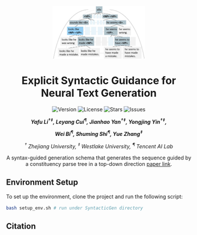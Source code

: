 <div align="center">
<p align="center">
  <img src="./assets/intro.jpg" width="50%" height="50%" />
</p>
</div>

<div align="center">
<h1>Explicit Syntactic Guidance for Neural Text Generation</h1>
</div>

<div align="center">
<img src="https://img.shields.io/badge/Version-1.0.0-blue.svg" alt="Version"> 
<img src="https://img.shields.io/badge/License-CC%20BY%204.0-green.svg" alt="License">
<img src="https://img.shields.io/github/stars/yafuly/SyntacticGen?color=yellow" alt="Stars">
<img src="https://img.shields.io/github/issues/yafuly/SyntacticGen?color=red" alt="Issues">




<!-- **Authors:** -->
<br>

_**Yafu Li<sup>†</sup><sup>‡</sup>, Leyang Cui<sup>¶</sup>, Jianhao Yan<sup>†</sup><sup>‡</sup>, Yongjing Yin<sup>†</sup><sup>‡</sup>,<br>**_

_**Wei Bi<sup>¶</sup>, Shuming Shi<sup>¶</sup>, Yue Zhang<sup>‡</sup><br>**_


<!-- **Affiliations:** -->


_<sup>†</sup> Zhejiang University,
<sup>‡</sup> Westlake University,
<sup>¶</sup> Tencent AI Lab_


A syntax-guided generation schema that generates the sequence guided by a constituency parse tree in a top-down direction [paper link]([https://arxiv.org/abs/2305.13242]).
</div>



## Environment Setup
To set up the environment, clone the project and run the following script:

```bash
bash setup_env.sh # run under SyntacticGen directory
```

## Citation

